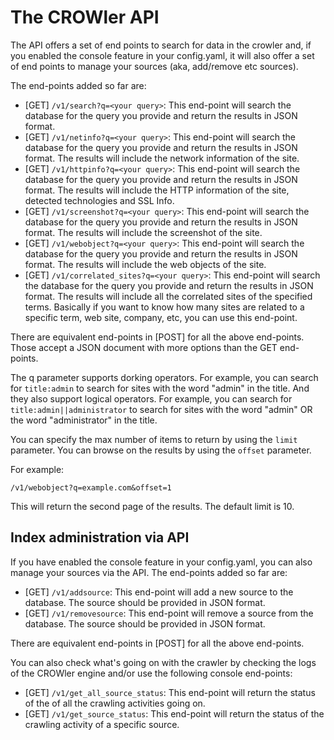 # The CROWler API

The API offers a set of end points to search for data in the crowler and, if
you enabled the console feature in your config.yaml, it will also offer a set
of end points to manage your sources (aka, add/remove etc sources).

The end-points added so far are:

* [GET] `/v1/search?q=<your query>`: This end-point will search the database
  for the query you provide and return the results in JSON format.
* [GET] `/v1/netinfo?q=<your query>`: This end-point will search the database
  for the query you provide and return the results in JSON format. The results
  will include the network information of the site.
* [GET] `/v1/httpinfo?q=<your query>`: This end-point will search the database
  for the query you provide and return the results in JSON format. The results
  will include the HTTP information of the site, detected technologies and SSL
  Info.
* [GET] `/v1/screenshot?q=<your query>`: This end-point will search the
  database for the query you provide and return the results in JSON format. The
  results will include the screenshot of the site.
* [GET] `/v1/webobject?q=<your query>`: This end-point will search the database
  for the query you provide and return the results in JSON format. The results
  will include the web objects of the site.
* [GET] `/v1/correlated_sites?q=<your query>`: This end-point will search the
  database for the query you provide and return the results in JSON format. The
  results will include all the correlated sites of the specified terms.
  Basically if you want to know how many sites are related to a specific term,
  web site, company, etc, you can use this end-point.

There are equivalent end-points in [POST] for all the above end-points.
Those accept a JSON document with more options than the GET end-points.

The q parameter supports dorking operators. For example, you can search for
`title:admin` to search for sites with the word "admin" in the title.
And they also support logical operators. For example, you can search for
`title:admin||administrator` to search for sites with the word "admin" OR
the word "administrator" in the title.

You can specify the max number of items to return by using the `limit` parameter.
You can browse on the results by using the `offset` parameter.

For example:

`/v1/webobject?q=example.com&offset=1`

This will return the second page of the results. The default limit is 10.

## Index administration via API

If you have enabled the console feature in your config.yaml, you can also
manage your sources via the API. The end-points added so far are:

* [GET] `/v1/addsource`: This end-point will add a new source to the database.
  The source should be provided in JSON format.
* [GET] `/v1/removesource`: This end-point will remove a source from the
  database. The source should be provided in JSON format.

There are equivalent end-points in [POST] for all the above end-points.

You can also check what's going on with the crawler by checking the logs of the
CROWler engine and/or use the following console end-points:

* [GET] `/v1/get_all_source_status`: This end-point will return the status of the
  of all the crawling activities going on.
* [GET] `/v1/get_source_status`: This end-point will return the status of the
  crawling activity of a specific source.
